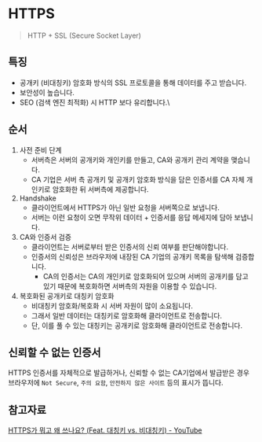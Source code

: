 # HTTPS

> HTTP + SSL (Secure Socket Layer)

## 특징

* 공개키 (비대칭키) 암호화 방식의 SSL 프로토콜을 통해 데이터를 주고 받습니다.
* 보안성이 높습니다.
* SEO (검색 엔진 최적화) 시 HTTP 보다 유리합니다.\

## 순서

1. 사전 준비 단계
   * 서버측은 서버의 공개키와 개인키를 만들고, CA와 공개키 관리 계약을 맺습니다.
   * CA 기업은 서버 측 공개키 및 공개키 암호화 방식을 담은 인증서를 CA 자체 개인키로 암호화한 뒤 서버측에 제공합니다.
2. Handshake
   * 클라이언트에서 HTTPS가 아닌 일반 요청을 서버쪽으로 보냅니다.
   * 서버는 이런 요청이 오면 무작위 데이터 + 인증서를 응답 메세지에 담아 보냅니다.
3. CA와 인증서 검증
   * 클라이언트는 서버로부터 받은 인증서의 신뢰 여부를 판단해야합니다.
   * 인증서의 신뢰성은 브라우저에 내장된 CA 기업의 공개키 목록을 탐색해 검증합니다.
     * CA의 인증서는 CA의 개인키로 암호화되어 있으며 서버의 공개키를 담고 있기 때문에 복호화하면 서버측의 자원을 이용할 수 있습니다.
4. 복호화된 공개키로 대칭키 암호화
   * 비대칭키 암호화/복호화 시 서버 자원이 많이 소요됩니다.
   * 그래서 일반 데이터는 대칭키로 암호화해 클라이언트로 전송합니다.
   * 단, 이를 풀 수 있는 대칭키는 공개키로 암호화해 클라이언트로 전송합니다.

## 신뢰할 수 없는 인증서

HTTPS 인증서를 자체적으로 발급하거나, 신뢰할 수 없는 CA기업에서 발급받은 경우 브라우저에 `Not Secure`, `주의 요함`, `안전하지 않은 사이트` 등의 표시가 뜹니다.

## 참고자료

[HTTPS가 뭐고 왜 쓰나요? (Feat. 대칭키 vs. 비대칭키) - YouTube](https://youtu.be/H6lpFRpyl14)
